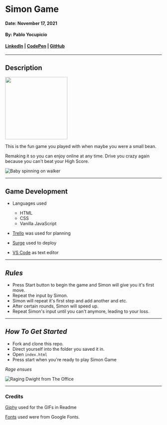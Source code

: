 # **Simon Game**

#### Date: November 17, 2021

#### By: Pablo Yocupicio

#### [LinkedIn](https://www.linkedin.com/in/pablo-yocupicio-17842810a/) | [CodePen](https://codepen.io/Pabloey) | [GitHub](https://github.com/Pabloey)

---

## **Description**

<img src="https://external-content.duckduckgo.com/iu/?u=https%3A%2F%2Fimages-na.ssl-images-amazon.com%2Fimages%2FI%2F61OnA6pSo6L._AC_SL1001_.jpg&f=1&nofb=1" width="200">

This is the fun game you played with when maybe you were a small bean.

Remaking it so you can enjoy online at any time. Drive you crazy again because you can't beat your High Score.

![Baby spinning on walker](https://media.giphy.com/media/XweOsBl72PFcc/giphy.gif)

---

## **Game Development**

- Languages used

  - HTML
  - CSS
  - Vanilla JavaScript

- [Trello]() was used for planning
- [Surge]() used to deploy
- [VS Code](https://code.visualstudio.com/) as text editor

---

## **_Rules_**

- Press Start button to begin the game and Simon will give you it's first move.
- Repeat the input by Simon.
- Simon will repeat it's first step and add another and etc.
- After certain rounds, Simon will speed up.
- Repeat Simon's input until you can't anymore, leading to your loss.

---

## **_How To Get Started_**

- Fork and clone this repo.
- Direct yourself into the folder you saved it in.
- Open `index.html`
- Press start when you're ready to play Simon Game

_Rage ensues_

![Raging Dwight from The Office](https://media.giphy.com/media/22CEvbj04nLLq/giphy.gif)

---

### **Credits**

[Giphy](https://giphy.com/) used for the GIFs in Readme

[Fonts](https://fonts.google.com/) used were from Google Fonts.
